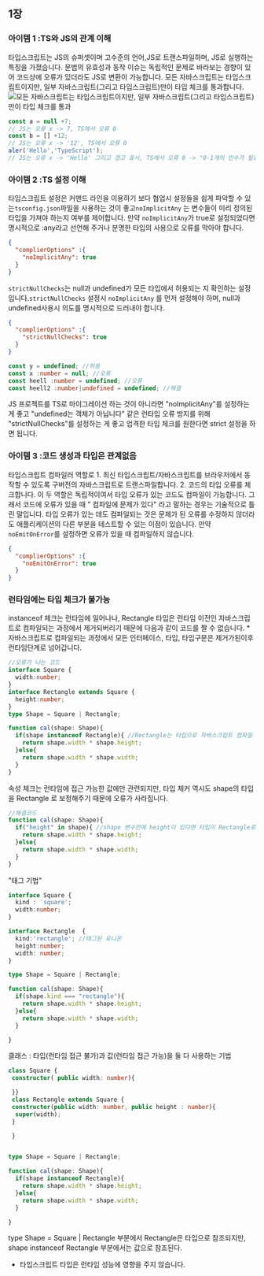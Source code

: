 ## 1장
### 아이템 1 :TS와 JS의 관계 이해
타입스크립트는 JS의 슈퍼셋이며 고수준의 언어,JS로 트랜스파일하며, JS로 실행하는 특징을 가졌습니다. 문법의 유효성과 동작 이슈는 독립적인 문제로 바라보는 경향이 있어 코드상에 오류가 있더라도 JS로 변환이 가능합니다. 모든 자바스크립트는 타입스크립트이지만, 일부 자바스크립트(그리고 타입스크립트)만이 타입 체크를 통과합니다.
<img src="https://www.dgmunit1.com/static/d471854b8ba722df848a7d2f2c49e092/a430b/typechecker.jpg" alt="모든 자바스크립트는 타입스크립트이지만, 일부 자바스크립트(그리고 타입스크립트)만이 타입 체크를 통과">

```js
const a = null +7;
// JS는 오류 x -> 7, TS에서 오류 0
const b = [] +12;
// JS는 오류 x -> '12', TS에서 오류 0
aler('Hello','TypeScript');
// JS는 오류 x -> 'Hello' 그리고 경고 표시, TS에서 오류 0 -> "0-1개의 인수가 필요한데 2개를 가져왔습니다."
```

### 아이템 2 :TS 설정 이해
타입스크립트 설정은 커맨드 라인을 이용하기 보다 협업시 설정들을 쉽게 파악할 수 있는`tsconfig.json`파일을 사용하는 것이 좋고`noImplicitAny` 는 변수들이 미리 정의된 타입을 가져야 하는지 여부를 제어합니다. 만약 `noImplicitAny`가 true로 설정되었다면 명시적으로 :any라고 선언해 주거나 분명한 타입의 사용으로 오류를 막아야 합니다. 
```json
{
  "complierOptions" :{
    "noImplicitAny": true
  }
}
```
`strictNullChecks`는 null과 undefined가 모든 타입에서 허용되는 지 확인하는 설정입니다.`strictNullChecks` 설정시  `noImplicitAny` 를 먼저 설정해야 하며, null과 undefined사용시 의도를 명시적으로 드러내야 합니다.
```json
{
  "complierOptions" :{
    "strictNullChecks": true
  }
}
```
```ts
const y = undefined; //허용
const x :number = null; //오류
const heell :number = undefined; //오류
const heell2 :number|undefined = undefined; //해결
```
JS 프로젝트를 TS로 마이그레이션 하는 것이 아니라면 "noImplicitAny"를 설정하는 게 좋고 "undefined는 객체가 아닙니다" 같은 런타입 오류 방지를 위해 "strictNullChecks"를 설정하는 게 좋고 업격한 타입 체크를 원한다면 strict 설정을 하면 됩니다. 

### 아이템 3 :코드 생성과 타입은 관계없음
타입스크립트 컴파일러 역할로 1. 최신 타입스크립트/자바스크립트를 브라우저에서 동작할 수 있도록 구버전의 자바스크립트로 트랜스파일합니다. 2. 코드의 타입 오류를 체크합니다. 이 두 역할은 독립적이여서 타입 오류가 있는 코드도 컴파일이 가능합니다. 그래서  코드에 오류가 있을 때 " 컴파일에 문제가 있다" 라고 말하는 경우는 기술적으로 틀린 말입니다. 타입 오류가 있는 데도 컴파일되는 것은 문제가 된 오류를 수정하지 않더라도 애플리케이션의 다른 부분을 테스트할 수 있는 이점이 있습니다. 만약 `noEmitOnError`를 설정하면 오류가 있을 때 컴파일하지 않습니다. 
```json
{
  "complierOptions" :{
    "noEmitOnError": true
  }
}
```
### 런타임에는 타입 체크가 불가능
instanceof 체크는 런타임에 일어나나, Rectangle 타입은 런타임 이전인 자바스크립트로 컴파일되는 과정에서 제거되버리기 때문에 다음과 같이 코드를 짤 수 없습니다. 
*자바스크립트로 컴파일되는 과정에서 모든 인터페이스, 타입, 타입구문은 제거가된이후 런타임단계로 넘어갑니다. 
```ts
//오류가 나는 코드 
interface Square {
  width:number;
}
interface Rectangle extends Square {
  height:number;
}
type Shape = Square | Rectangle;

function cal(shape: Shape){
  if(shape instanceof Rectangle){ //Rectangle는 타입으로 자바스크립트 컴파일 하는 과정에서 제거되므로 로직에 관여해선 안된다. 
    return shape.width * shape.height;
  }else{
    return shape.width * shape.width;
  }
}
```
속성 체크는 런타임에 접근 가능한 값에만 관련되지만, 타입 체커 역시도 shape의 타입을 Rectangle 로 보정해주기 때문에 오류가 사라집니다. 
```ts
//해결코드
function cal(shape: Shape){
  if("height" in shape){ //shape 변수안에 height이 있다면 타입이 Rectangle로 가정
    return shape.width * shape.height;
  }else{
    return shape.width * shape.width;
  }
}
```
"태그 기법"
```ts
interface Square {
  kind : 'square';
  width:number;
}

interface Rectangle  {
  kind:'rectangle'; //태그된 유니온 
  height:number;
  width: number;
}

type Shape = Square | Rectangle;

function cal(shape: Shape){
  if(shape.kind === "rectangle"){
    return shape.width * shape.height;
  }else{
    return shape.width * shape.width;
  }

}
```
클래스 : 타입(런타임 접근 불가)과 값(런타임 접근 가능)을 둘 다 사용하는 기법
```ts
class Square {
 constructor( public width: number){

 }}
 class Rectangle extends Square {
 constructor(public width: number, public height : number){
  super(width);
 }

 }


type Shape = Square | Rectangle;

function cal(shape: Shape){
  if(shape instanceof Rectangle){
    return shape.width * shape.height;
  }else{
    return shape.width * shape.width;
  }

}
```
type Shape = Square | Rectangle 부분에서 Rectangle은 타입으로 참조되지만, shape instanceof Rectangle 부분에서는 값으로 참조된다. 
- 타입스크립트 타입은 런타임 성능에 영향을 주지 않습니다. 
